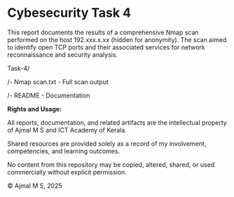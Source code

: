 # Cybesecurity Task 4

This report documents the results of a comprehensive Nmap scan performed on the host 192.xxx.x.xx (hidden for anonymity). The scan aimed to identify open TCP ports and their associated services for network reconnaissance and security analysis.

Task-4/

/- Nmap scan.txt - Full scan output

/- README - Documentation

**Rights and Usage:**

All reports, documentation, and related artifacts are the intellectual property of Ajmal M S and ICT Academy of Kerala.

Shared resources are provided solely as a record of my involvement, competencies, and learning outcomes.

No content from this repository may be copied, altered, shared, or used commercially without explicit permission.

© Ajmal M S, 2025
